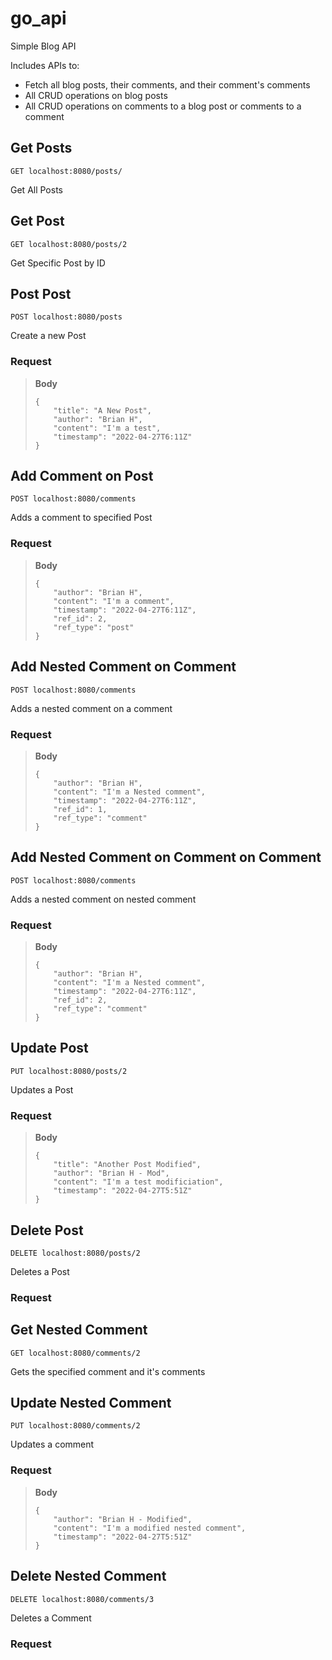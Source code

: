 # go_api
Simple Blog API

Includes APIs to:
- Fetch all blog posts, their comments, and their comment's comments
- All CRUD operations on blog posts
- All CRUD operations on comments to a blog post or comments to a comment


## Get Posts

```
GET localhost:8080/posts/
```

Get All Posts

## Get Post

```
GET localhost:8080/posts/2
```

Get Specific Post by ID

## Post Post

```
POST localhost:8080/posts
```

Create a new Post

### Request

> 
> **Body**
> 
> ```
> {
>     "title": "A New Post",
>     "author": "Brian H",
>     "content": "I'm a test",
>     "timestamp": "2022-04-27T6:11Z"
> }
> ```
> 

## Add Comment on Post

```
POST localhost:8080/comments
```

Adds a comment to specified Post

### Request

> 
> **Body**
> 
> ```
> {
>     "author": "Brian H",
>     "content": "I'm a comment",
>     "timestamp": "2022-04-27T6:11Z",
>     "ref_id": 2,
>     "ref_type": "post"
> }
> ```
> 

## Add Nested Comment on Comment

```
POST localhost:8080/comments
```

Adds a nested comment on a comment

### Request

> 
> **Body**
> 
> ```
> {
>     "author": "Brian H",
>     "content": "I'm a Nested comment",
>     "timestamp": "2022-04-27T6:11Z",
>     "ref_id": 1,
>     "ref_type": "comment"
> }
> ```
> 

## Add Nested Comment on Comment on Comment

```
POST localhost:8080/comments
```

Adds a nested comment on nested comment

### Request

> 
> **Body**
> 
> ```
> {
>     "author": "Brian H",
>     "content": "I'm a Nested comment",
>     "timestamp": "2022-04-27T6:11Z",
>     "ref_id": 2,
>     "ref_type": "comment"
> }
> ```
> 

## Update Post

```
PUT localhost:8080/posts/2
```

Updates a Post

### Request

> 
> **Body**
> 
> ```
> {
>     "title": "Another Post Modified",
>     "author": "Brian H - Mod",
>     "content": "I'm a test modificiation",
>     "timestamp": "2022-04-27T5:51Z"
> }
> ```
> 

## Delete Post

```
DELETE localhost:8080/posts/2
```

Deletes a Post

### Request

> 

## Get Nested Comment

```
GET localhost:8080/comments/2
```

Gets the specified comment and it's comments

## Update Nested Comment

```
PUT localhost:8080/comments/2
```

Updates a comment

### Request

> 
> **Body**
> 
> ```
> {
>     "author": "Brian H - Modified",
>     "content": "I'm a modified nested comment",
>     "timestamp": "2022-04-27T5:51Z"
> }
> ```
> 

## Delete Nested Comment

```
DELETE localhost:8080/comments/3
```

Deletes a Comment

### Request

> 